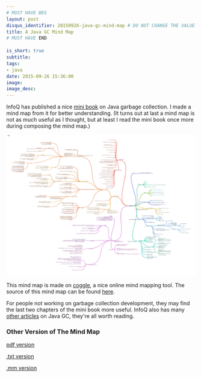 ```yaml
---
# MUST HAVE BEG
layout: post
disqus_identifier: 20150926-java-gc-mind-map # DO NOT CHANGE THE VALUE ONCE SET
title: A Java GC Mind Map
# MUST HAVE END

is_short: true
subtitle:
tags: 
- java
date: 2015-09-26 15:36:00
image: 
image_desc: 
---
```


InfoQ has published a nice [mini book][1] on Java garbage collection. I
made a mind map from it for better understanding. (It turns out at last a mind map is not as much useful as I
thought, but at least I read the mini book once more during composing the mind
map.)

<!-- at least one blank line before <div>, <p>, <pre> or <table>,
and one blank after </div>.
but you can use <span>, <cite>, <del> freely -->
<div style="text-align: center;">
  <a href="/downloads/Java_GC.png">
  <img src="/images/blog/Java_GC-small.png" alt="java gc" style="width:600px;">
  </a>
</div>

This mind map is made on [coggle][3], a nice online mind mapping tool.
The source of this mind map can be found [here][2]. 

For people not working on garbage collection development, they may find the last two
chapters of the mini book more useful. InfoQ also has many [other articles](/tags/reading-list-tags.html#gc)
on Java GC, they're all worth reading.

### Other Version of The Mind Map
[pdf version](/downloads/Java_GC.pdf)

[.txt version](/downloads/Java_GC.txt)

[.mm version](/downloads/Java_GC.mm)


[1]: http://www.infoq.com/minibooks/java-garbage-collection "java gc mini book"
[2]: https://coggle.it/diagram/VdLGqcRoSmxeV91D "mind map source"
[3]: https://coggle.it/ "coggle"


